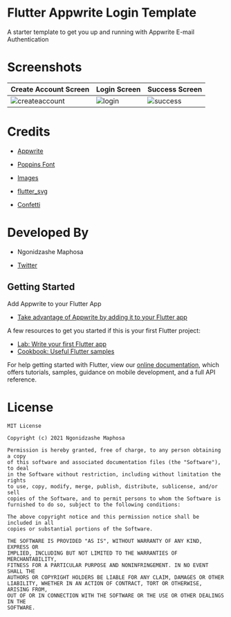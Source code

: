 # Flutter Appwrite Login Template

A starter template to get you up and running with Appwrite E-mail Authentication

# Screenshots

Create Account Screen | Login Screen | Success Screen
------------ | -------------|--------------
![createaccount](https://user-images.githubusercontent.com/22801227/94818329-49394a80-03fe-11eb-9239-9a206b88cf85.png) | ![login](https://user-images.githubusercontent.com/22801227/94818326-48a0b400-03fe-11eb-83d6-738297e42ea4.png) | ![success](https://user-images.githubusercontent.com/22801227/94818314-450d2d00-03fe-11eb-8ecb-a2d63599aa5d.png)

# Credits

* [Appwrite](https://appwrite.io/)

* [Poppins Font](https://fonts.google.com/specimen/Poppins?query=popp)
* [Images](https://undraw.co/illustrations)
* [flutter_svg](https://pub.dev/packages/flutter_svg)
* [Confetti](https://pub.dev/packages/confetti)

# Developed By

* Ngonidzashe Maphosa 

 * [Twitter](https://twitter.com/ngonimaps)



## Getting Started

Add Appwrite to your Flutter App

- [Take advantage of Appwrite by adding it to your Flutter app](https://appwrite.io/docs/getting-started-for-flutter)

A few resources to get you started if this is your first Flutter project:

- [Lab: Write your first Flutter app](https://flutter.dev/docs/get-started/codelab)
- [Cookbook: Useful Flutter samples](https://flutter.dev/docs/cookbook)

For help getting started with Flutter, view our
[online documentation](https://flutter.dev/docs), which offers tutorials,
samples, guidance on mobile development, and a full API reference.

# License

	MIT License

	Copyright (c) 2021 Ngonidzashe Maphosa

	Permission is hereby granted, free of charge, to any person obtaining a copy
	of this software and associated documentation files (the "Software"), to deal
	in the Software without restriction, including without limitation the rights
	to use, copy, modify, merge, publish, distribute, sublicense, and/or sell
	copies of the Software, and to permit persons to whom the Software is
	furnished to do so, subject to the following conditions:

	The above copyright notice and this permission notice shall be included in all
	copies or substantial portions of the Software.

	THE SOFTWARE IS PROVIDED "AS IS", WITHOUT WARRANTY OF ANY KIND, EXPRESS OR
	IMPLIED, INCLUDING BUT NOT LIMITED TO THE WARRANTIES OF MERCHANTABILITY,
	FITNESS FOR A PARTICULAR PURPOSE AND NONINFRINGEMENT. IN NO EVENT SHALL THE
	AUTHORS OR COPYRIGHT HOLDERS BE LIABLE FOR ANY CLAIM, DAMAGES OR OTHER
	LIABILITY, WHETHER IN AN ACTION OF CONTRACT, TORT OR OTHERWISE, ARISING FROM,
	OUT OF OR IN CONNECTION WITH THE SOFTWARE OR THE USE OR OTHER DEALINGS IN THE
	SOFTWARE.
